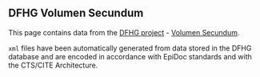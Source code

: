 ## DFHG Volumen Secundum

This page contains data from the [DFHG project](http://www.dfhg-project.org/) - [Volumen Secundum](http://www.dfhg-project.org/DFHG/index.php?volume=Volumen%20secundum).

`xml` files have been automatically generated from data stored in the DFHG database and are encoded in accordance with EpiDoc standards and with the CTS/CITE Architecture.
